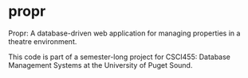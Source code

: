propr
=====

Propr: A database-driven web application for managing properties in a theatre environment.

This code is part of a semester-long project for CSCI455: Database Management Systems at the University of Puget Sound.
